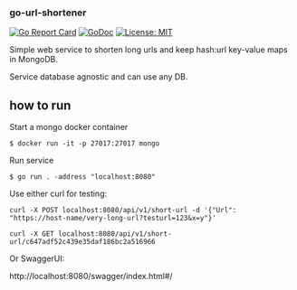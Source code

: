 
### go-url-shortener

[![Go Report Card](https://goreportcard.com/badge/github.com/mrceyhun/go-url-shortener)](https://goreportcard.com/report/github.com/mrceyhun/go-url-shortener)
[![GoDoc](https://godoc.org/github.com/mrceyhun/go-url-shortener?status.svg)](https://godoc.org/github.com/mrceyhun/go-url-shortener)
[![License: MIT](https://img.shields.io/badge/License-MIT-green.svg)](https://opensource.org/licenses/MIT)

Simple web service to shorten long urls and keep hash:url key-value maps in MongoDB.

Service database agnostic and can use any DB.

## how to run

Start a mongo docker container

`$ docker run -it -p 27017:27017 mongo`

Run service

`$ go run . -address "localhost:8080"`

Use either curl for testing:

```
curl -X POST localhost:8080/api/v1/short-url -d '{"Url": "https://host-name/very-long-url?testurl=123&x=y"}'

curl -X GET localhost:8080/api/v1/short-url/c647adf52c439e35daf186bc2a516966
```

Or SwaggerUI:

http://localhost:8080/swagger/index.html#/

